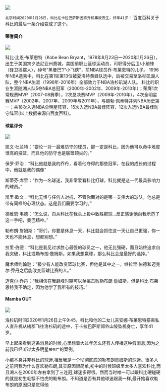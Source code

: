 ![](https://tva1.sinaimg.cn/large/006tNbRwgy1gbd5sg4kx2j30u0114n0m.jpg)

`北京时间2020年1月26日，科比在卡拉巴萨斯因直升机事故丧生，终年41岁！` 百度百科关于科比的最后一条介绍变成了这个。

#### 荣誉简介

![](https://tva1.sinaimg.cn/large/006tNbRwgy1gbd72phqlij30xb0m8wjm.jpg)

科比·比恩·布莱恩特（Kobe Bean Bryant，1978年8月23日—2020年1月26日），出生于美国宾夕法尼亚州费城，美国前职业篮球运动员，司职得分后卫/小前锋（锋卫摇摆人），绰号“黑曼巴”/“小飞侠”，前NBA球员乔·布莱恩特的儿子。 
1996年NBA选秀中，科比在第1轮第13位被夏洛特黄蜂队选中，后被交易至洛杉矶湖人队，整个NBA生涯（1996年-2016年）全部效力于NBA洛杉矶湖人队。
科比的职业生涯随湖人队5夺NBA总冠军（2000年-2002年、2009年-2010年）；荣膺1次常规赛MVP（2007-08赛季），2次总决赛MVP（2009年-2010年），4次全明星赛MVP（2002年、2007年、2009年与2011年），与鲍勃·佩蒂特并列NBA历史第一；共18次入选NBA全明星阵容，15次入选NBA最佳阵容，12次入选NBA最佳防守阵容(以上数据来源自百度百科)。

#### 球星评价

![](https://tva1.sinaimg.cn/large/006tNbRwgy1gbd73ypagbj30ic0a5q5d.jpg)

凯文·杜兰特：“要论一对一最难防守的球员，那一定是科比，因为他可以命中难度很高的投篮，而且他的防守也是联盟顶尖的。”

保罗·乔治：“科比他就是我的乔丹，看着他夺得的那些冠军，在我的成长的过程中，他就是我的偶像”

斯蒂芬·库里：“作为一名球迷，我非常爱看科比打球，科比就是这一代最具影响力的球员。”

凯里·欧文：“科比无惧与任何人对抗，不管你面对的是哪一支伟大的球队，他总是带有同样的心理状态。这是我们需要学习的。”

德维恩·韦德：“怎么说，自从科比在我头上投中致胜那球…反正感谢他向我示范了这一手吧，曼巴精神。”

勒布朗·詹姆斯：“哥们，你要是休息一天，科比就会抓住这一天让自己更强，你一天也不能休息，想都别想。”

拉里·伯德：“科比是我见过求胜心最强的球员之一，他无比强硬，而且始终追求自我突破，科比或勒布朗·詹姆斯，如果我想赢球，那么科比会是最好的选择。”

魔术师约翰逊：“极少有人能改变篮球比赛，但他是其中之一，继拉里·伯德和迈克尔·乔丹之后能改变篮球比赛的人。”

迈克尔·乔丹：“我相信在我巅峰时期可以单挑击败勒布朗·詹姆斯，但是科比‧布莱恩特我不确定，因为他学了我所有的技巧。”

#### Mamba OUT

![](https://tva1.sinaimg.cn/large/006tNbRwgy1gbd5x9z47hj30xc0m0q5c.jpg)

洛杉矶时间2020年1月26日上午9:45，科比和他的二女儿吉安娜·布莱恩特搭乘私人直升机从橘郡飞往洛杉矶的途中，于卡拉巴萨斯郊外山坡坠机身亡，享年41岁。

早上起来看到这条消息的时候,心里想着大过年怎么还有人传播这种假消息,因为之前我已经听过太多明星`被死亡`的案例。

小编本身并非科比的球迷,相反我是一个彻彻底底的勒布朗詹姆斯的球迷。很多人之前问我为什么喜欢勒布朗,其实原因很简单,初中的时候班级里太多人喜欢科比,而且湖人在2000年左右拿到了三连冠,球迷多得很。然而当时唯一可以跟科比硬碰硬的就是初生毛犊不怕虎的勒布朗。不知道是否有其他球迷跟我一样,最开始喜欢勒布朗的原因只是觉得他








